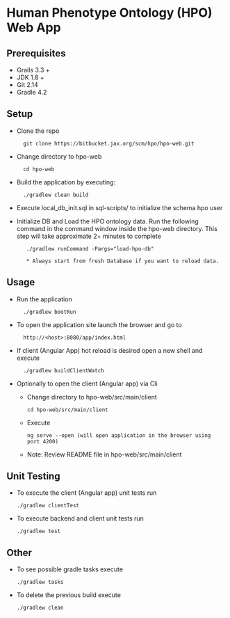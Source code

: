# Human Phenotype Ontology (HPO) Web App

## Prerequisites

+ Grails 3.3 +
+ JDK 1.8 +
+ Git 2.14
+ Gradle 4.2

## Setup

+ Clone the repo

        git clone https://bitbucket.jax.org/scm/hpo/hpo-web.git
        

+ Change directory to hpo-web

        cd hpo-web


+ Build the application by executing:

        ./gradlew clean build

+ Execute local_db_init.sql in sql-scripts/ to initialize the schema hpo user

+ Initialize DB and Load the HPO ontology data. Run the following command in the command window inside the hpo-web directory. This step will take approximate 2+ minutes to complete

         
         ./gradlew runCommand -Pargs="load-hpo-db"
         
         * Always start from fresh Database if you want to reload data.
        


## Usage

+ Run the application

        ./gradlew bootRun

+ To open the application site launch the browser and go to
 
        http://<host>:8080/app/index.html

+ If client (Angular App) hot reload is desired open a new shell and execute

        ./gradlew buildClientWatch

+ Optionally to open the client (Angular app) via Cli

  * Change directory to hpo-web/src/main/client
  
        cd hpo-web/src/main/client  
  * Execute
  
        ng serve --open (will open application in the browser using port 4200)
  * Note: Review README file in hpo-web/src/main/client  

## Unit Testing

+ To execute the client (Angular app) unit tests run
  
      ./gradlew clientTest

+ To execute backend and client unit tests run
  
      ./gradlew test
    
## Other
+ To see possible gradle tasks execute
  
      ./gradlew tasks
      
+ To delete the previous build execute

      ./gradlew clean
      


